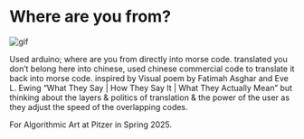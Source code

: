 # Where are you from?

![gif](video.GIF)

Used arduino; where are you from directly into morse code. translated you don’t belong here into chinese, used chinese commercial code to translate it back into morse code. inspired by Visual poem by Fatimah Asghar and Eve L. Ewing “What They Say | How They Say It | What They Actually Mean” but thinking about the layers & politics of translation & the power of the user as they adjust the speed of the overlapping codes. 

For Algorithmic Art at Pitzer in Spring 2025. 
